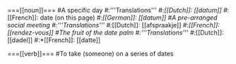 ===[[noun]]===
#A specific day
#:'''Translations'''
#:*[[Dutch]]: [[datum]]
#:*[[French]]: date (on this page)
#:*[[German]]: [[datum]]
#A pre-arranged social meeting
#:'''Translations'''
#:*[[Dutch]]: [[afspraakje]]
#:*[[French]]: [[rendez-vous]]
#The fruit of the date palm
#:'''Translations'''
#:*[[Dutch]]: [[dadel]]
#:*[[French]]: [[datte]]

===[[verb]]===
#To take (someone) on a series of dates